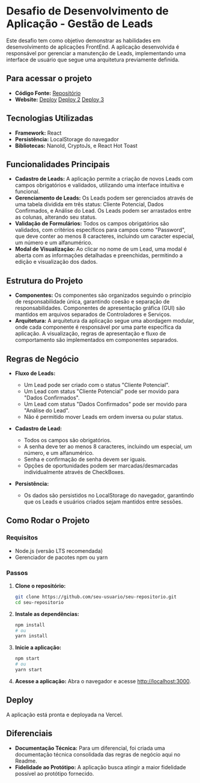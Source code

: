 # Desafio de Desenvolvimento de Aplicação - Gestão de Leads

Este desafio tem como objetivo demonstrar as habilidades em desenvolvimento de aplicações FrontEnd. A aplicação desenvolvida é responsável por gerenciar a manutenção de Leads, implementando uma interface de usuário que segue uma arquitetura previamente definida.

## Para acessar o projeto

- **Código Fonte:** [Repositório](https://github.com/dudafurtado/leads-juscash-web)
- **Website:** [Deploy](https://leads-juscash-web.vercel.app/)
  [Deploy 2](https://leads-juscash-web-git-main-dudafurtados-projects.vercel.app/)
  [Deploy 3](https://leads-juscash-jx9yi1hmu-dudafurtados-projects.vercel.app/)

## Tecnologias Utilizadas

- **Framework:** React
- **Persistência:** LocalStorage do navegador
- **Bibliotecas:** NanoId, CryptoJs, e React Hot Toast

## Funcionalidades Principais

- **Cadastro de Leads:** A aplicação permite a criação de novos Leads com campos obrigatórios e validados, utilizando uma interface intuitiva e funcional.
- **Gerenciamento de Leads:** Os Leads podem ser gerenciados através de uma tabela dividida em três status: Cliente Potencial, Dados Confirmados, e Análise do Lead. Os Leads podem ser arrastados entre as colunas, alterando seu status.
- **Validação de Formulários:** Todos os campos obrigatórios são validados, com critérios específicos para campos como "Password", que deve conter ao menos 8 caracteres, incluindo um caracter especial, um número e um alfanumérico.
- **Modal de Visualização:** Ao clicar no nome de um Lead, uma modal é aberta com as informações detalhadas e preenchidas, permitindo a edição e visualização dos dados.

## Estrutura do Projeto

- **Componentes:** Os componentes são organizados seguindo o princípio de responsabilidade única, garantindo coesão e separação de responsabilidades. Componentes de apresentação gráfica (GUI) são mantidos em arquivos separados de Controladores e Serviços.
- **Arquitetura:** A arquitetura da aplicação segue uma abordagem modular, onde cada componente é responsável por uma parte específica da aplicação. A visualização, regras de apresentação e fluxo de comportamento são implementados em componentes separados.

## Regras de Negócio

- **Fluxo de Leads:**

  - Um Lead pode ser criado com o status "Cliente Potencial".
  - Um Lead com status "Cliente Potencial" pode ser movido para "Dados Confirmados".
  - Um Lead com status "Dados Confirmados" pode ser movido para "Análise do Lead".
  - Não é permitido mover Leads em ordem inversa ou pular status.

- **Cadastro de Lead:**

  - Todos os campos são obrigatórios.
  - A senha deve ter ao menos 8 caracteres, incluindo um especial, um número, e um alfanumérico.
  - Senha e confirmação de senha devem ser iguais.
  - Opções de oportunidades podem ser marcadas/desmarcadas individualmente através de CheckBoxes.

- **Persistência:**
  - Os dados são persistidos no LocalStorage do navegador, garantindo que os Leads e usuários criados sejam mantidos entre sessões.

## Como Rodar o Projeto

### Requisitos

- Node.js (versão LTS recomendada)
- Gerenciador de pacotes npm ou yarn

### Passos

1. **Clone o repositório:**

   ```bash
   git clone https://github.com/seu-usuario/seu-repositorio.git
   cd seu-repositorio
   ```

2. **Instale as dependências:**

   ```bash
   npm install
   # ou
   yarn install
   ```

3. **Inicie a aplicação:**

   ```bash
   npm start
   # ou
   yarn start
   ```

4. **Acesse a aplicação:**
   Abra o navegador e acesse <http://localhost:3000>.

## Deploy

A aplicação está pronta e deployada na Vercel.

## Diferenciais

- **Documentação Técnica:** Para um diferencial, foi criada uma documentação técnica consolidada das regras de negócio aqui no Readme.
- **Fidelidade ao Protótipo:** A aplicação busca atingir a maior fidelidade possível ao protótipo fornecido.
